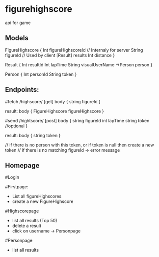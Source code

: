 # figurehighscore
api for game



## Models

FigureHighscore {
	Int figureHighscoreId // Internaly for server
	String figureId // Used by client
	[Result] results
	Int distance
}

Result {
	Int resultId
	Int lapTime
	String visualUserName
	->Person person
}

Person {
	Int personId
	String token
}


## Endpoints:

#fetch
/highscore/ [get]
body {
	string figureId
}

result:
body {
	FigureHighscore figureHighscore
}

#send
/hightscore/ [post]
body {
	string figureId
	int lapTime
	string token //optional
}

result:
body {
	string token
}

// if there is no person with this token, or if token is null then create a new token
// if there is no matching figureId -> error message

## Homepage

#Login

#Firstpage:
- List all figureHighscores
- create a new FigureHighscore

#Highscorepage
- list all results (Top 50)
- delete a result
- click on username -> Personpage

#Personpage
- list all results






